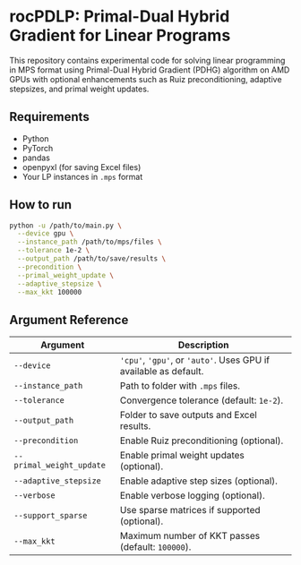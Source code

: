 # rocPDLP: Primal-Dual Hybrid Gradient for Linear Programs
This repository contains experimental code for solving linear programming in MPS format using Primal-Dual Hybrid Gradient (PDHG) algorithm on AMD GPUs with optional enhancements such as Ruiz preconditioning, adaptive stepsizes, and primal weight updates.

## Requirements
- Python
- PyTorch
- pandas
- openpyxl (for saving Excel files)
- Your LP instances in `.mps` format

## How to run
```bash
python -u /path/to/main.py \
  --device gpu \
  --instance_path /path/to/mps/files \
  --tolerance 1e-2 \
  --output_path /path/to/save/results \
  --precondition \
  --primal_weight_update \
  --adaptive_stepsize \
  --max_kkt 100000
```
## Argument Reference

| Argument                 | Description                                                                  |
| ------------------------ | ---------------------------------------------------------------------------- |
| `--device`               | `'cpu'`, `'gpu'`, or `'auto'`. Uses GPU if available as default.             |
| `--instance_path`        | Path to folder with `.mps` files.                                            |
| `--tolerance`            | Convergence tolerance (default: `1e-2`).                                     |
| `--output_path`          | Folder to save outputs and Excel results.                                    |
| `--precondition`         | Enable Ruiz preconditioning (optional).                                      |
| `--primal_weight_update` | Enable primal weight updates (optional).                                     |
| `--adaptive_stepsize`    | Enable adaptive step sizes (optional).                                       |
| `--verbose`              | Enable verbose logging (optional).                                           |
| `--support_sparse`       | Use sparse matrices if supported (optional).                                 |
| `--max_kkt`              | Maximum number of KKT passes (default: `100000`).                                     |